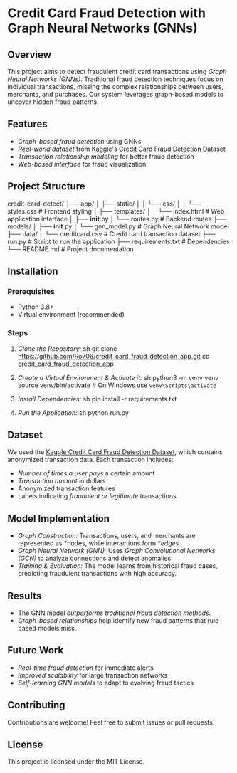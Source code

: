 # Credit Card Fraud Detection with Graph Neural Networks (GNNs)

## Overview
This project aims to detect fraudulent credit card transactions using *Graph Neural Networks (GNNs)*. Traditional fraud detection techniques focus on individual transactions, missing the complex relationships between users, merchants, and purchases. Our system leverages graph-based models to uncover hidden fraud patterns.

## Features
- *Graph-based fraud detection* using GNNs
- *Real-world dataset* from [Kaggle's Credit Card Fraud Detection Dataset](https://www.kaggle.com/datasets/mlg-ulb/creditcardfraud)
- *Transaction relationship modeling* for better fraud detection
- *Web-based interface* for fraud visualization

## Project Structure

credit-card-detect/
├── app/
│   ├── static/
│   │   └── css/
│   │       └── styles.css   # Frontend styling
│   ├── templates/
│   │   └── index.html       # Web application interface
│   ├── __init__.py
│   └── routes.py            # Backend routes
├── models/
│   ├── __init__.py
│   └── gnn_model.py         # Graph Neural Network model
├── data/
│   └── creditcard.csv       # Credit card transaction dataset
├── run.py                   # Script to run the application
├── requirements.txt         # Dependencies
└── README.md                # Project documentation


## Installation
### Prerequisites
- Python 3.8+
- Virtual environment (recommended)

### Steps
1. *Clone the Repository:*
   sh
   git clone https://github.com/Ro706/credit_card_fraud_detection_app.git
   cd credit_card_fraud_detection_app
   

2. *Create a Virtual Environment & Activate it:*
   sh
   python3 -m venv venv
   source venv/bin/activate  # On Windows use `venv\Scripts\activate`
   

3. *Install Dependencies:*
   sh
   pip install -r requirements.txt
   

4. *Run the Application:*
   sh
   python run.py
   

## Dataset
We used the [Kaggle Credit Card Fraud Detection Dataset](https://www.kaggle.com/datasets/mlg-ulb/creditcardfraud), which contains anonymized transaction data. Each transaction includes:
- *Number of times a user pays* a certain amount
- *Transaction amount* in dollars
- Anonymized transaction features
- Labels indicating *fraudulent or legitimate* transactions

## Model Implementation
- *Graph Construction:* Transactions, users, and merchants are represented as *nodes, while interactions form **edges*.
- *Graph Neural Network (GNN):* Uses *Graph Convolutional Networks (GCN)* to analyze connections and detect anomalies.
- *Training & Evaluation:* The model learns from historical fraud cases, predicting fraudulent transactions with high accuracy.

## Results
- The GNN model *outperforms traditional fraud detection methods*.
- *Graph-based relationships* help identify new fraud patterns that rule-based models miss.

## Future Work
- *Real-time fraud detection* for immediate alerts
- *Improved scalability* for large transaction networks
- *Self-learning GNN models* to adapt to evolving fraud tactics

## Contributing
Contributions are welcome! Feel free to submit issues or pull requests.

## License
This project is licensed under the MIT License.
